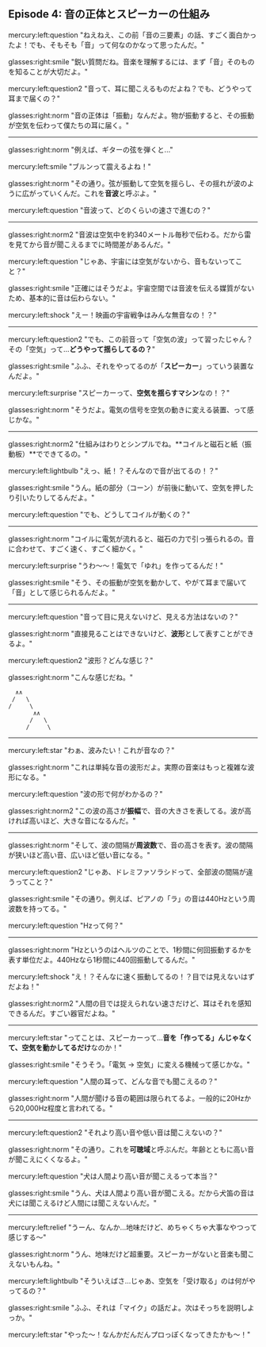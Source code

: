 ## Episode 4: 音の正体とスピーカーの仕組み

mercury:left:question "ねえねえ、この前「音の三要素」の話、すごく面白かったよ！でも、そもそも「音」って何なのかなって思ったんだ。"

glasses:right:smile "鋭い質問だね。音楽を理解するには、まず「音」そのものを知ることが大切だよ。"

mercury:left:question2 "音って、耳に聞こえるものだよね？でも、どうやって耳まで届くの？"

glasses:right:norm "音の正体は「振動」なんだよ。物が振動すると、その振動が空気を伝わって僕たちの耳に届く。"

---

glasses:right:norm "例えば、ギターの弦を弾くと..."

mercury:left:smile "ブルンって震えるよね！"

glasses:right:norm "その通り。弦が振動して空気を揺らし、その揺れが波のように広がっていくんだ。これを**音波**と呼ぶよ。"

mercury:left:question "音波って、どのくらいの速さで進むの？"

---

glasses:right:norm2 "音波は空気中を約340メートル毎秒で伝わる。だから雷を見てから音が聞こえるまでに時間差があるんだ。"

mercury:left:question "じゃあ、宇宙には空気がないから、音もないってこと？"

glasses:right:smile "正確にはそうだよ。宇宙空間では音波を伝える媒質がないため、基本的に音は伝わらない。"

mercury:left:shock "えー！映画の宇宙戦争はみんな無音なの！？"

---

mercury:left:question2 "でも、この前音って「空気の波」って習ったじゃん？その「空気」って…**どうやって揺らしてるの？**"

glasses:right:smile "ふふ、それをやってるのが「**スピーカー**」っていう装置なんだよ。"

mercury:left:surprise "スピーカーって、**空気を揺らすマシン**なの！？"

glasses:right:norm "そうだよ。電気の信号を空気の動きに変える装置、って感じかな。"

---

glasses:right:norm2 "仕組みはわりとシンプルでね。**コイルと磁石と紙（振動板）**でできてるの。"

mercury:left:lightbulb "えっ、紙！？そんなので音が出てるの！？"

glasses:right:smile "うん。紙の部分（コーン）が前後に動いて、空気を押したり引いたりしてるんだよ。"

mercury:left:question "でも、どうしてコイルが動くの？"

---

glasses:right:norm "コイルに電気が流れると、磁石の力で引っ張られるの。音に合わせて、すごく速く、すごく細かく。"

mercury:left:surprise "うわ〜〜！電気で「ゆれ」を作ってるんだ！"

glasses:right:smile "そう、その振動が空気を動かして、やがて耳まで届いて「音」として感じられるんだよ。"

---

mercury:left:question "音って目に見えないけど、見える方法はないの？"

glasses:right:norm "直接見ることはできないけど、**波形**として表すことができるよ。"

mercury:left:question2 "波形？どんな感じ？"

glasses:right:norm "こんな感じだね。"

```
  ∧∧
 /   \
/     \
       ∧∧
      /   \
     /     \
```

---

mercury:left:star "わぁ、波みたい！これが音なの？"

glasses:right:norm "これは単純な音の波形だよ。実際の音楽はもっと複雑な波形になる。"

mercury:left:question "波の形で何がわかるの？"

glasses:right:norm2 "この波の高さが**振幅**で、音の大きさを表してる。波が高ければ高いほど、大きな音になるんだ。"

---

glasses:right:norm "そして、波の間隔が**周波数**で、音の高さを表す。波の間隔が狭いほど高い音、広いほど低い音になる。"

mercury:left:question2 "じゃあ、ドレミファソラシドって、全部波の間隔が違うってこと？"

glasses:right:smile "その通り。例えば、ピアノの「ラ」の音は440Hzという周波数を持ってる。"

mercury:left:question "Hzって何？"

---

glasses:right:norm "Hzというのはヘルツのことで、1秒間に何回振動するかを表す単位だよ。440Hzなら1秒間に440回振動してるんだ。"

mercury:left:shock "え！？そんなに速く振動してるの！？目では見えないはずだよね！"

glasses:right:norm2 "人間の目では捉えられない速さだけど、耳はそれを感知できるんだ。すごい器官だよね。"

---

mercury:left:star "ってことは、スピーカーって…**音を「作ってる」んじゃなくて、空気を動かしてるだけ**なのか！"

glasses:right:smile "そうそう。「電気 → 空気」に変える機械って感じかな。"

mercury:left:question "人間の耳って、どんな音でも聞こえるの？"

glasses:right:norm "人間が聞ける音の範囲は限られてるよ。一般的に20Hzから20,000Hz程度と言われてる。"

---

mercury:left:question2 "それより高い音や低い音は聞こえないの？"

glasses:right:norm "その通り。これを**可聴域**と呼ぶんだ。年齢とともに高い音が聞こえにくくなるよ。"

mercury:left:question "犬は人間より高い音が聞こえるって本当？"

glasses:right:smile "うん、犬は人間より高い音が聞こえる。だから犬笛の音は犬には聞こえるけど人間には聞こえないんだ。"

---

mercury:left:relief "うーん、なんか…地味だけど、めちゃくちゃ大事なやつって感じする〜"

glasses:right:norm "うん、地味だけど超重要。スピーカーがないと音楽も聞こえないもんね。"

mercury:left:lightbulb "そういえばさ…じゃあ、空気を「受け取る」のは何がやってるの？"

glasses:right:smile "ふふ、それは「マイク」の話だよ。次はそっちを説明しよっか。"

mercury:left:star "やった〜！なんかだんだんプロっぽくなってきたかも〜！"